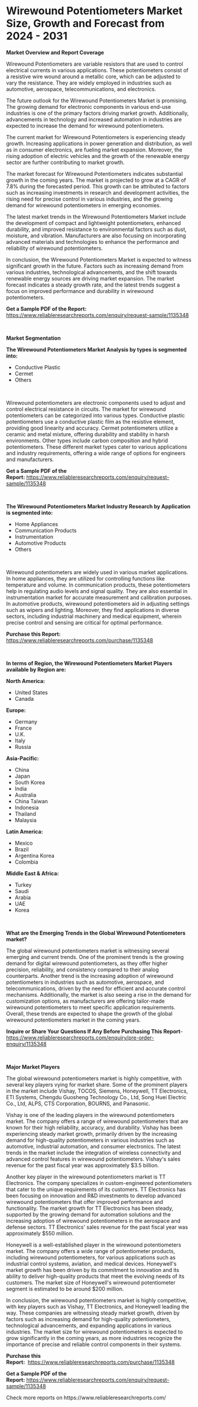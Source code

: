 <p><h1>Wirewound Potentiometers Market Size, Growth and Forecast from 2024 - 2031</h1></p><p><strong>Market Overview and Report Coverage</strong></p>
<p><p>Wirewound Potentiometers are variable resistors that are used to control electrical currents in various applications. These potentiometers consist of a resistive wire wound around a metallic core, which can be adjusted to vary the resistance. They are widely employed in industries such as automotive, aerospace, telecommunications, and electronics.</p><p>The future outlook for the Wirewound Potentiometers Market is promising. The growing demand for electronic components in various end-use industries is one of the primary factors driving market growth. Additionally, advancements in technology and increased automation in industries are expected to increase the demand for wirewound potentiometers.</p><p>The current market for Wirewound Potentiometers is experiencing steady growth. Increasing applications in power generation and distribution, as well as in consumer electronics, are fueling market expansion. Moreover, the rising adoption of electric vehicles and the growth of the renewable energy sector are further contributing to market growth.</p><p>The market forecast for Wirewound Potentiometers indicates substantial growth in the coming years. The market is projected to grow at a CAGR of 7.8% during the forecasted period. This growth can be attributed to factors such as increasing investments in research and development activities, the rising need for precise control in various industries, and the growing demand for wirewound potentiometers in emerging economies.</p><p>The latest market trends in the Wirewound Potentiometers Market include the development of compact and lightweight potentiometers, enhanced durability, and improved resistance to environmental factors such as dust, moisture, and vibration. Manufacturers are also focusing on incorporating advanced materials and technologies to enhance the performance and reliability of wirewound potentiometers.</p><p>In conclusion, the Wirewound Potentiometers Market is expected to witness significant growth in the future. Factors such as increasing demand from various industries, technological advancements, and the shift towards renewable energy sources are driving market expansion. The market forecast indicates a steady growth rate, and the latest trends suggest a focus on improved performance and durability in wirewound potentiometers.</p></p>
<p><strong>Get a Sample PDF of the Report:</strong> <a href="https://www.reliableresearchreports.com/enquiry/request-sample/1135348">https://www.reliableresearchreports.com/enquiry/request-sample/1135348</a></p>
<p>&nbsp;</p>
<p><strong>Market Segmentation</strong></p>
<p><strong>The Wirewound Potentiometers Market Analysis by types is segmented into:</strong></p>
<p><ul><li>Conductive Plastic</li><li>Cermet</li><li>Others</li></ul></p>
<p>&nbsp;</p>
<p><p>Wirewound potentiometers are electronic components used to adjust and control electrical resistance in circuits. The market for wirewound potentiometers can be categorized into various types. Conductive plastic potentiometers use a conductive plastic film as the resistive element, providing good linearity and accuracy. Cermet potentiometers utilize a ceramic and metal mixture, offering durability and stability in harsh environments. Other types include carbon composition and hybrid potentiometers. These different market types cater to various applications and industry requirements, offering a wide range of options for engineers and manufacturers.</p></p>
<p><strong>Get a Sample PDF of the Report:</strong>&nbsp;<a href="https://www.reliableresearchreports.com/enquiry/request-sample/1135348">https://www.reliableresearchreports.com/enquiry/request-sample/1135348</a></p>
<p>&nbsp;</p>
<p><strong>The Wirewound Potentiometers Market Industry Research by Application is segmented into:</strong></p>
<p><ul><li>Home Appliances</li><li>Communication Products</li><li>Instrumentation</li><li>Automotive Products</li><li>Others</li></ul></p>
<p>&nbsp;</p>
<p><p>Wirewound potentiometers are widely used in various market applications. In home appliances, they are utilized for controlling functions like temperature and volume. In communication products, these potentiometers help in regulating audio levels and signal quality. They are also essential in instrumentation market for accurate measurement and calibration purposes. In automotive products, wirewound potentiometers aid in adjusting settings such as wipers and lighting. Moreover, they find applications in diverse sectors, including industrial machinery and medical equipment, wherein precise control and sensing are critical for optimal performance.</p></p>
<p><strong>Purchase this Report:</strong>&nbsp; <a href="https://www.reliableresearchreports.com/purchase/1135348">https://www.reliableresearchreports.com/purchase/1135348</a></p>
<p>&nbsp;</p>
<p><strong>In terms of Region, the Wirewound Potentiometers Market Players available by Region are:</strong></p>
<p>
    <p> <strong> North America: </strong>
        <ul>
            <li>United States</li>
            <li>Canada</li>
        </ul>
        </p> 
    <p> <strong> Europe: </strong>
        <ul>
            <li>Germany</li>
            <li>France</li>
            <li>U.K.</li>
            <li>Italy</li>
            <li>Russia</li>
        </ul>
        </p> 
    <p> <strong> Asia-Pacific: </strong>
        <ul>
            <li>China</li>
            <li>Japan</li>
            <li>South Korea</li>
            <li>India</li>
            <li>Australia</li>
            <li>China Taiwan</li>
            <li>Indonesia</li>
            <li>Thailand</li>
            <li>Malaysia</li>
        </ul>
        </p> 
    <p> <strong> Latin America: </strong>
        <ul>
            <li>Mexico</li>
            <li>Brazil</li>
            <li>Argentina Korea</li>
            <li>Colombia</li>
        </ul>
        </p> 
    <p> <strong> Middle East & Africa: </strong>
        <ul>
            <li>Turkey</li>
            <li>Saudi</li>
            <li>Arabia</li>
            <li>UAE</li>
            <li>Korea</li>
        </ul>
    </p>
    </p>
<p>&nbsp;</p>
<p><strong>What are the Emerging Trends in the Global Wirewound Potentiometers market?</strong></p>
<p><p>The global wirewound potentiometers market is witnessing several emerging and current trends. One of the prominent trends is the growing demand for digital wirewound potentiometers, as they offer higher precision, reliability, and consistency compared to their analog counterparts. Another trend is the increasing adoption of wirewound potentiometers in industries such as automotive, aerospace, and telecommunications, driven by the need for efficient and accurate control mechanisms. Additionally, the market is also seeing a rise in the demand for customization options, as manufacturers are offering tailor-made wirewound potentiometers to meet specific application requirements. Overall, these trends are expected to shape the growth of the global wirewound potentiometers market in the coming years.</p></p>
<p><strong>Inquire or Share Your Questions If Any Before Purchasing This Report</strong>- <a href="https://www.reliableresearchreports.com/enquiry/pre-order-enquiry/1135348">https://www.reliableresearchreports.com/enquiry/pre-order-enquiry/1135348</a></p>
<p>&nbsp;</p>
<p><strong>Major Market Players</strong></p>
<p><p>The global wirewound potentiometers market is highly competitive, with several key players vying for market share. Some of the prominent players in the market include Vishay, TOCOS, Siemens, Honeywell, TT Electronics, ETI Systems, Chengdu Guosheng Technology Co., Ltd, Song Huei Electric Co., Ltd, ALPS, CTS Corporation, BOURNS, and Panasonic.</p><p>Vishay is one of the leading players in the wirewound potentiometers market. The company offers a range of wirewound potentiometers that are known for their high reliability, accuracy, and durability. Vishay has been experiencing steady market growth, primarily driven by the increasing demand for high-quality potentiometers in various industries such as automotive, industrial automation, and consumer electronics. The latest trends in the market include the integration of wireless connectivity and advanced control features in wirewound potentiometers. Vishay's sales revenue for the past fiscal year was approximately $3.5 billion.</p><p>Another key player in the wirewound potentiometers market is TT Electronics. The company specializes in custom-engineered potentiometers that cater to the unique requirements of its customers. TT Electronics has been focusing on innovation and R&D investments to develop advanced wirewound potentiometers that offer improved performance and functionality. The market growth for TT Electronics has been steady, supported by the growing demand for automation solutions and the increasing adoption of wirewound potentiometers in the aerospace and defense sectors. TT Electronics' sales revenue for the past fiscal year was approximately $550 million.</p><p>Honeywell is a well-established player in the wirewound potentiometers market. The company offers a wide range of potentiometer products, including wirewound potentiometers, for various applications such as industrial control systems, aviation, and medical devices. Honeywell's market growth has been driven by its commitment to innovation and its ability to deliver high-quality products that meet the evolving needs of its customers. The market size of Honeywell's wirewound potentiometer segment is estimated to be around $200 million.</p><p>In conclusion, the wirewound potentiometers market is highly competitive, with key players such as Vishay, TT Electronics, and Honeywell leading the way. These companies are witnessing steady market growth, driven by factors such as increasing demand for high-quality potentiometers, technological advancements, and expanding applications in various industries. The market size for wirewound potentiometers is expected to grow significantly in the coming years, as more industries recognize the importance of precise and reliable control components in their systems.</p></p>
<p><strong>Purchase this Report:</strong>&nbsp;&nbsp;<a href="https://www.reliableresearchreports.com/purchase/1135348">https://www.reliableresearchreports.com/purchase/1135348</a></p>
<p></p>
<p><strong>Get a Sample PDF of the Report:</strong>&nbsp;<a href="https://www.reliableresearchreports.com/enquiry/request-sample/1135348">https://www.reliableresearchreports.com/enquiry/request-sample/1135348</a></p>
<p>Check more reports on https://www.reliableresearchreports.com/</p>